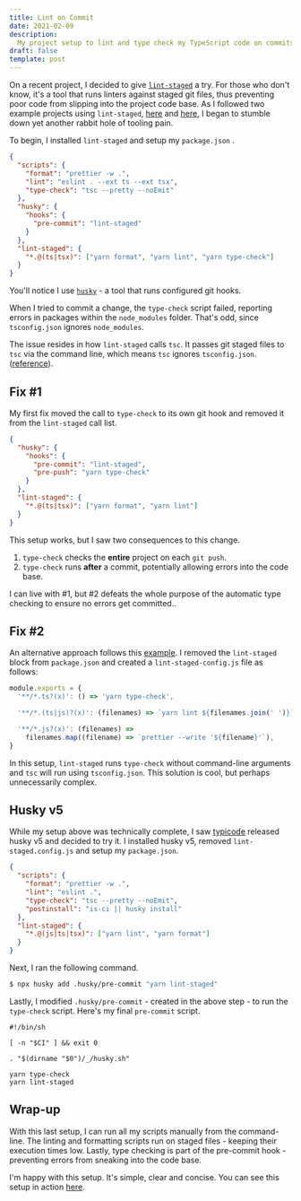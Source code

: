 ```yaml
---
title: Lint on Commit
date: 2021-02-09
description:
  My project setup to lint and type check my TypeScript code on commits.
draft: false
template: post
---
```


<!-- intro -->

On a recent project, I decided to give
[`lint-staged`](https://github.com/okonet/lint-staged) a try. For those who
don't know, it's a tool that runs linters against staged git files, thus
preventing poor code from slipping into the project code base. As I followed two
example projects using `lint-staged`,
[here](https://github.com/paulintrognon/next-typescript) and
[here](https://github.com/vercel/next.js/tree/canary/examples/with-typescript-eslint-jest),
I began to stumble down yet another rabbit hole of tooling pain.

<!-- intro -->

To begin, I installed `lint-staged` and setup my `package.json` .

```json:title=package.json
{
  "scripts": {
    "format": "prettier -w .",
    "lint": "eslint . --ext ts --ext tsx",
    "type-check": "tsc --pretty --noEmit"
  },
  "husky": {
    "hooks": {
      "pre-commit": "lint-staged"
    }
  },
  "lint-staged": {
    "*.@(ts|tsx)": ["yarn format", "yarn lint", "yarn type-check"]
  }
}
```

You'll notice I use [`husky`](https://github.com/typicode/husky) - a tool that
runs configured git hooks.

When I tried to commit a change, the `type-check` script failed, reporting
errors in packages within the `node_modules` folder. That's odd, since
`tsconfig.json` ignores `node_modules`.

The issue resides in how `lint-staged` calls `tsc`. It passes git staged files
to `tsc` via the command line, which means `tsc` ignores `tsconfig.json`.
([reference](https://www.typescriptlang.org/docs/handbook/tsconfig-json.html#using-tsconfigjson-or-jsconfigjson)).

## Fix #1

My first fix moved the call to `type-check` to its own git hook and removed it
from the `lint-staged` call list.

```json:title=package.json
{
  "husky": {
    "hooks": {
      "pre-commit": "lint-staged",
      "pre-push": "yarn type-check"
    }
  },
  "lint-staged": {
    "*.@(ts|tsx)": ["yarn format", "yarn lint"]
  }
}
```

This setup works, but I saw two consequences to this change.

1. `type-check` checks the **entire** project on each `git push`.
1. `type-check` runs **after** a commit, potentially allowing errors into the
   code base.

I can live with #1, but #2 defeats the whole purpose of the automatic type
checking to ensure no errors get committed..

## Fix #2

An alternative approach follows this
[example](https://github.com/okonet/lint-staged#example-run-tsc-on-changes-to-typescript-files-but-do-not-pass-any-filename-arguments).
I removed the `lint-staged` block from `package.json` and created a
`lint-staged-config.js` file as follows:

```javascript:title=lint-staged-config.js
module.exports = {
  '**/*.ts?(x)': () => 'yarn type-check',

  '**/*.(ts|js)?(x)': (filenames) => `yarn lint ${filenames.join(' ')}`,

  '**/*.js?(x)': (filenames) =>
    filenames.map((filename) => `prettier --write '${filename}'`),
}
```

In this setup, `lint-staged` runs `type-check` without command-line arguments
and `tsc` will run using `tsconfig.json`. This solution is cool, but perhaps
unnecessarily complex.

## Husky v5

While my setup above was technically complete, I saw
[typicode](https://github.com/typicode) released husky v5 and decided to try it.
I installed husky v5, removed `lint-staged.config.js` and setup my
`package.json`.

```json:title=package.json
{
  "scripts": {
    "format": "prettier -w .",
    "lint": "eslint .",
    "type-check": "tsc --pretty --noEmit",
    "postinstall": "is-ci || husky install"
  },
  "lint-staged": {
    "*.@(js|ts|tsx)": ["yarn lint", "yarn format"]
  }
}
```

Next, I ran the following command.

```bash
$ npx husky add .husky/pre-commit "yarn lint-staged"
```

Lastly, I modified `.husky/pre-commit` - created in the above step - to run the
`type-check` script. Here's my final `pre-commit` script.

```bash:title=.husky/pre-commit
#!/bin/sh

[ -n "$CI" ] && exit 0

. "$(dirname "$0")/_/husky.sh"

yarn type-check
yarn lint-staged
```

## Wrap-up

With this last setup, I can run all my scripts manually from the command-line.
The linting and formatting scripts run on staged files - keeping their execution
times low. Lastly, type checking is part of the pre-commit hook - preventing
errors from sneaking into the code base.

I'm happy with this setup. It's simple, clear and concise. You can see this
setup in action [here](https://github.com/dtjv/next-poc).
